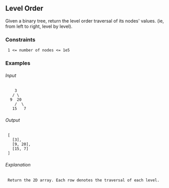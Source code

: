 ## Level Order
Given a binary tree, return the level order traversal of its nodes' values. (ie, from left to right, level by level).

### Constraints
```
 1 <= number of nodes <= 1e5
```

### Examples
###### Input
```
    3
   / \
  9  20
    /  \
   15   7
```
###### Output
```
 [
   [3],
   [9, 20],
   [15, 7]
 ]
```
###### Explanation
```
 Return the 2D array. Each row denotes the traversal of each level.
```